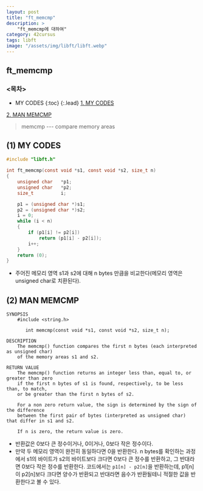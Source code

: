 ```yaml
---
layout: post
title: "ft_memcmp"
description: >
    "ft_memcmp에 대하여"
category: 42cursus
tags: libft
image: "/assets/img/libft/libft.webp"
---
```

## ft_memcmp

### <목차>
* MY CODES
{:toc}
{:.lead}
[1. MY CODES](#1-my-codes)

[2. MAN MEMCMP](#2-man-memcmp)

> memcmp --- compare memory areas

## (1) MY CODES

~~~c
#include "libft.h"

int	ft_memcmp(const void *s1, const void *s2, size_t n)
{
	unsigned char	*p1;
	unsigned char	*p2;
	size_t			i;

	p1 = (unsigned char *)s1;
	p2 = (unsigned char *)s2;
	i = 0;
	while (i < n)
	{
		if (p1[i] != p2[i])
			return (p1[i] - p2[i]);
		i++;
	}
	return (0);
}
~~~
- 주어진 메모리 영역 s1과 s2에 대해 n bytes 만큼을 비교한다(메모리 영역은 unsigned char로 치환된다).

## (2) MAN MEMCMP
~~~plain
SYNOPSIS
	#include <string.h>

       int memcmp(const void *s1, const void *s2, size_t n);

DESCRIPTION
    The memcmp() function compares the first n bytes (each interpreted as unsigned char)
	of the memory areas s1 and s2.

RETURN VALUE
	The memcmp() function returns an integer less than, equal to, or greater than zero
	if the first n bytes of s1 is found, respectively, to be less than, to match, 
	or be greater than the first n bytes of s2.

	For a non zero return value, the sign is determined by the sign of the difference 
	between the first pair of bytes (interpreted as unsigned char) that differ in s1 and s2.

	If n is zero, the return value is zero.
~~~

- 반환값은 0보다 큰 정수이거나, 0이거나, 0보다 작은 정수이다.
- 만약 두 메모리 영역이 완전히 동일하다면 0을 반환한다. n bytes를 확인하는 과정에서 s1의 바이트가 s2의 바이트보다 크다면 0보다 큰 정수를 반환하고, 그 반대라면 0보다 작은 정수를 반환한다. 코드에서는 `p1[n] - p2[n]`을 반환하는데, p1[n]이 p2[n]보다 크다면 양수가 반환되고 반대라면 음수가 반환될테니 적절한 값을 반환한다고 볼 수 있다. 
